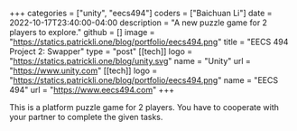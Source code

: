 +++
categories = ["unity", "eecs494"]
coders = ["Baichuan Li"]
date = 2022-10-17T23:40:00-04:00
description = "A new puzzle game for 2 players to explore."
github = []
image = "https://statics.patrickli.one/blog/portfolio/eecs494.png"
title = "EECS 494 Project 2: Swapper"
type = "post"
[[tech]]
logo = "https://statics.patrickli.one/blog/unity.svg"
name = "Unity"
url = "https://www.unity.com"
[[tech]]
logo = "https://statics.patrickli.one/blog/portfolio/eecs494.png"
name = "EECS 494"
url = "https://www.eecs494.com"
+++

This is a platform puzzle game for 2 players. You have to cooperate with your partner to complete the given tasks. 
